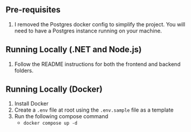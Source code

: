 ## Pre-requisites

1. I removed the Postgres docker config to simplify the project. You will need to have a Postgres instance running on your machine.

## Running Locally (.NET and Node.js)

1. Follow the README instructions for both the frontend and backend folders.

## Running Locally (Docker)

1. Install Docker
2. Create a `.env` file at root using the `.env.sample` file as a template
3. Run the following compose command
    - `docker compose up -d`